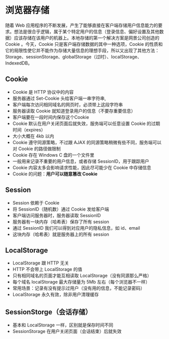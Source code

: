 # 浏览器存储
随着 Web 应用程序的不断发展，产生了能够直接在客户端存储用户信息能力的要求。想法是很合乎逻辑，属于某个特定用户的信息（登录信息、偏好设置及其他数据）应该存储在该用户的机器上。本地存储的第一个解决方案是网景公司创造的 Cookie 。今天，Cookie 只是客户端存储数据的其中一种选项，Cookie 的性质和它的局限性使它并不能作为存储大量信息的理想手段，所以又出现了其他方法：Storage、sessionStorage、globalStorage（过时）、localStorage、IndexedDB。

## Cookie
- Cookie 是 HTTP 协议中的内容
- 服务器通过 Set-Cookie 头给客户端一串字符串,
- 客户端每次访问相同域名的网页时，必须带上这段字符串
- 服务器读取 Cookie 就知道登录用户的信息（不要存重要信息）
- 客户端要在一段时间内保存这个Cookie
- Cookie 默认在用户关闭页面后就失效，服务端可以任意设置 Cookie 的过期时间（expires）
- 大小大概在 4kb 以内
- Cookie 遵守同源策略，不过跟 AJAX 的同源策略稍微有些不同，服务端可以对 Cookie 的路径做限制
- Cookie 存在 Windows C 盘的一个文件里
- 一般用来记录不重要的用户信息，或者存储 SessionID，用于跟踪用户
- Cookie 内容太多会影响请求性能，因此尽可能少在 Cookie 中存储信息
- Cookie 的问题：**用户可以随意篡改 Cookie**

## Session
- Session 依赖于 Cookie
- 将 SessionID（随机数）通过 Cookie 发给客户端
- 客户端访问服务器时，服务器读取 SessionID
- 服务器有一块内存（哈希表）保存了所有 session
- 通过 SessionID 我们可以得到对应用户的隐私信息，如 id、email
- 这块内存（哈希表）就是服务器上的所有 session

## LocalStorage
- LocalStorage 跟 HTTP 无关
- HTTP 不会带上 LocalStorage 的值
- 只有相同域名的页面才能互相读取 LocalStorage（没有同源那么严格）
- 每个域名 localStorage 最大存储量为 5Mb 左右（每个浏览器不一样）
- 常用场景：记录有没有提示过用户（没有用的信息，不能记录密码）
- LocalStorage 永久有效，除非用户清理缓存

## SessionStorge（会话存储）
- 基本和 LocalStorage 一样，区别就是保存时间不同
- SessionStorage 在用户关闭页面（会话结束）后就失效